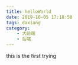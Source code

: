```yaml
---
title: helloWorld
date: 2019-10-05 17:18:50
tags: daxiang
category:
    - 大前端
    - 后端
---
```

this is the first trying
